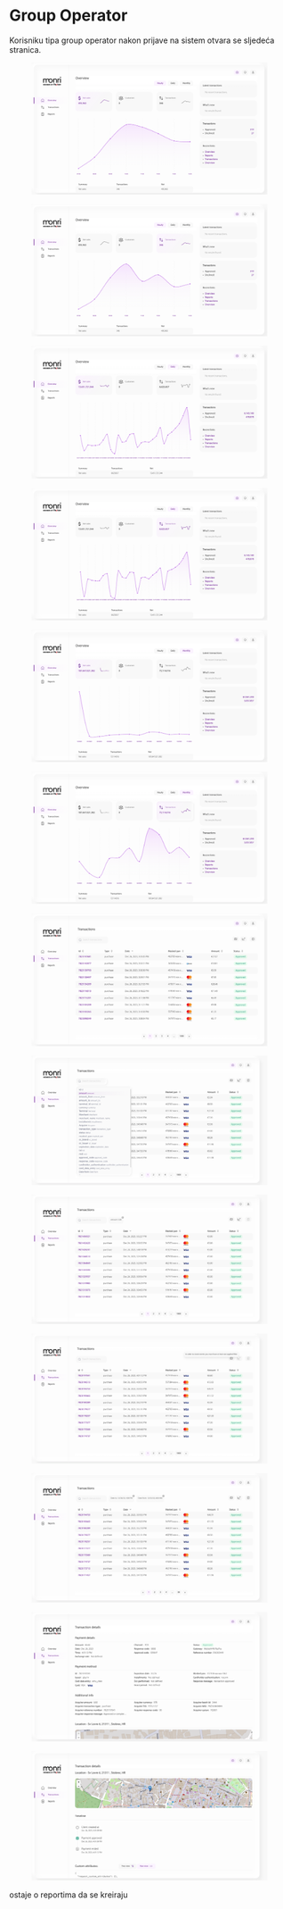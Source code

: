 # Group Operator

Korisniku tipa group operator nakon prijave na sistem otvara se sljedeća stranica.

<figure><img src=".gitbook/assets/Screenshot 2023-12-26 at 15.34.30.png" alt=""><figcaption></figcaption></figure>

<figure><img src=".gitbook/assets/Screenshot 2023-12-26 at 15.36.21.png" alt=""><figcaption></figcaption></figure>

<figure><img src=".gitbook/assets/Screenshot 2023-12-26 at 15.34.43.png" alt=""><figcaption></figcaption></figure>

<figure><img src=".gitbook/assets/Screenshot 2023-12-26 at 15.35.18.png" alt=""><figcaption></figcaption></figure>

<figure><img src=".gitbook/assets/Screenshot 2023-12-26 at 15.35.33.png" alt=""><figcaption></figcaption></figure>

<figure><img src=".gitbook/assets/Screenshot 2023-12-26 at 15.35.44.png" alt=""><figcaption></figcaption></figure>

<figure><img src=".gitbook/assets/Screenshot 2023-12-26 at 15.36.48.png" alt=""><figcaption></figcaption></figure>

<figure><img src=".gitbook/assets/Screenshot 2023-12-26 at 15.59.32.png" alt=""><figcaption></figcaption></figure>

<figure><img src=".gitbook/assets/Screenshot 2023-12-26 at 15.59.51.png" alt=""><figcaption></figcaption></figure>

<figure><img src=".gitbook/assets/Screenshot 2023-12-26 at 16.02.10.png" alt=""><figcaption></figcaption></figure>

<figure><img src=".gitbook/assets/Screenshot 2023-12-26 at 16.03.01.png" alt=""><figcaption></figcaption></figure>

<figure><img src=".gitbook/assets/Screenshot 2023-12-26 at 16.20.26.png" alt=""><figcaption></figcaption></figure>

<figure><img src=".gitbook/assets/Screenshot 2023-12-26 at 16.46.14.png" alt=""><figcaption></figcaption></figure>

ostaje o reportima da se kreiraju&#x20;
